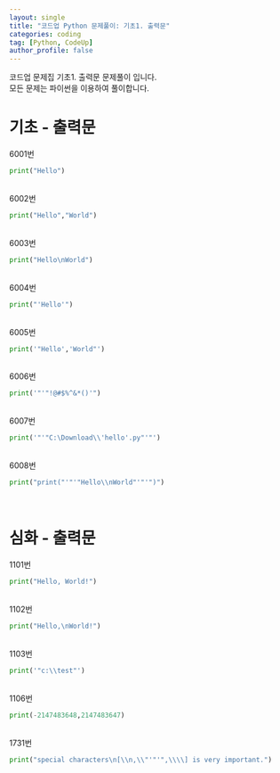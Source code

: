 ```yaml
---
layout: single
title: "코드업 Python 문제풀이: 기초1. 출력문"
categories: coding
tag: [Python, CodeUp]
author_profile: false
---
```


코드업 문제집 기초1. 출력문 문제풀이 입니다.<br>
모든 문제는 파이썬을 이용하여 풀이합니다. 

# 기초 - 출력문

6001번
```python
print("Hello")
```

<br>
6002번

```python
print("Hello","World")
```
<br>
6003번

```python
print("Hello\nWorld")
```
<br>
6004번

```python
print("'Hello'") 
```
<br>
6005번

```python
print('"Hello','World"') 
```
<br>
6006번

```python
print('"'"!@#$%^&*()'")
```
<br>
6007번

```python
print('"'"C:\Download\\'hello'.py"'"')
```
<br>
6008번

```python
print("print("'"'"Hello\\nWorld"'"'")")
```
<br>
    
# 심화 - 출력문

1101번

```python
print("Hello, World!")
```

<br>
1102번

```python
print("Hello,\nWorld!")
```
<br>
1103번

```python
print('"c:\\test"')
```
<br>
1106번

```python
print(-2147483648,2147483647)
```
<br>
1731번

```python
print("special characters\n[\\n,\\"'"'",\\\\] is very important.")
```
<br>

